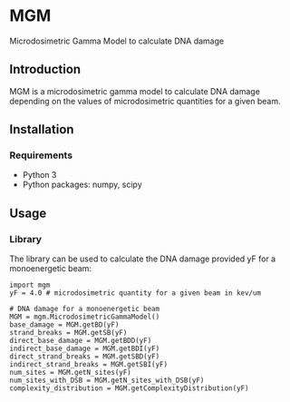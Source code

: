 # MGM
Microdosimetric Gamma Model to calculate DNA damage

## Introduction
MGM is a microdosimetric gamma model to calculate DNA damage depending on the values of microdosimetric quantities for a given beam.

## Installation
### Requirements
* Python 3
* Python packages: numpy, scipy

## Usage
### Library
The library can be used to calculate the DNA damage provided yF for a monoenergetic beam:
```
import mgm
yF = 4.0 # microdosimetric quantity for a given beam in kev/um

# DNA damage for a monoenergetic beam
MGM = mgm.MicrodosimetricGammaModel()
base_damage = MGM.getBD(yF)
strand_breaks = MGM.getSB(yF)
direct_base_damage = MGM.getBDD(yF)
indirect_base_damage = MGM.getBDI(yF)
direct_strand_breaks = MGM.getSBD(yF)
indirect_strand_breaks = MGM.getSBI(yF)
num_sites = MGM.getN_sites(yF)
num_sites_with_DSB = MGM.getN_sites_with_DSB(yF)
complexity_distribution = MGM.getComplexityDistribution(yF)
```